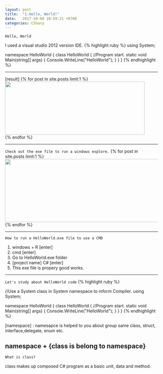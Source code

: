 ```yaml
---
layout: post
title:  "1.Hello, World!"
date:   2017-10-08 10:59:21 +0700
categories: CSharp
---
```

`Hello, World`

I used a visual studio 2012 version IDE.
{% highlight ruby %}
using System;

namespace HelloWorld
{
    class HelloWorld
    {
        //Program start.
        static void Main(string[] args)
        {
            Console.WriteLine("HelloWorld");
        }
    }
}
{% endhighlight %}

---
[result]
{% for post in site.posts limit:1 %}
<img src="https://paypulse.github.io/assets/images/HelloWorld.png" width="460" height="175"/>  
{% endfor %}

---
`Check out the exe file to run a windows explore.`
{% for post in site.posts limit:1 %}
<img src="https://paypulse.github.io/assets/images/helloworldExe.png" width="779" height="208"/>
{% endfor %}

---

` How to run a HelloWorld.exe file to use a CMD `
1. windows + R [enter]
2. cmd [enter]
3. Go to HelloWorld.exe folder
4. [project name]  C#  [enter]
5. This exe file is propery good works.

---
`Let's study about HelloWorld code`
{% highlight ruby %}

//Use a System class in System namespace to inform Compiler.
using System;

namespace HelloWorld
{
    class HelloWorld
    {
        //Program start.
        static void Main(string[] args)
        {
            Console.WriteLine("HelloWorld");
        }
    }
}
{% endhighlight %}

[namespace] : namesapce is helped to you about group same class, struct, interface,delegate, enum etc.

namespace + {class is belong to namespace}
---
`What is class?`

class makes up composed C# program as a basic unit, data and method. 
